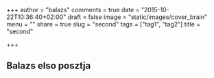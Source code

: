 +++
author = "balazs"
comments = true
date = "2015-10-22T10:36:40+02:00"
draft = false
image = "static/images/cover_brain"
menu = ""
share = true
slug = "second"
tags = ["tag1", "tag2"]
title = "second"

+++

## Balazs elso posztja
